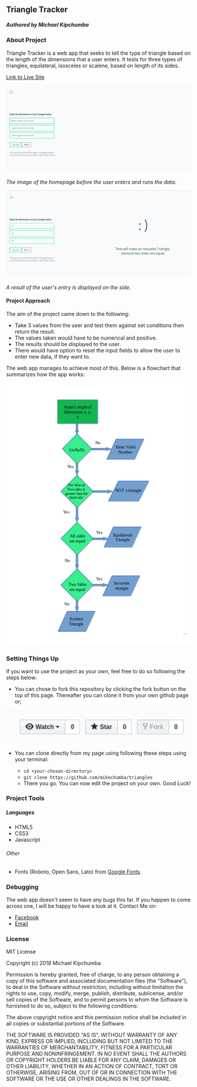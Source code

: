 ## Triangle Tracker

##### Authored by Michael Kipchumba



### About Project

Triangle Tracker is a web app that seeks to tell the type of triangle based on the length of the dimensions that a user enters. It tests for three types of triangles, equilateral, isosceles or scalene, based on length of its sides.

[Link to Live Site](https://mikechumba.github.io/triangles)

![alt text](images/homepage.png)

*The image of the homepage before the user enters and runs the data.*

![alt text](images/result.png)

*A result of the user's entry is displayed on the side.*

#### Project Approach

The aim of the project came down to the following:

- Take 3 values from the user and test them against set conditions then return the result.
- The values taken would have to be numerical and positive.
- The results should be displayed to the user.
- There would have option to reset the input fields to allow the user to enter new data, if they want to.

The web app manages to achieve most of this. Below is a flowchart that summarizes how the app works:

![image](images/flowchart.png)

### Setting Things Up

If you want to use the project as your own, feel free to do so following the steps below:

- You can chose to fork this repository by clicking the fork button on the top of this page. Thereafter you can clone it from your own github page or;

![image](images/fork.png)

- You can clone directly from my page using following these steps using your terminal: 
   
   - `cd <your-chosen-directory>`
   - `git clone https://github.com/mikechumba/triangles`
   - There you go. You can now edit the project on your own. Good Luck!


### Project Tools

##### Languages

- HTML5
- CSS3
- Javascript

###### Other

- Fonts (Roboto, Open Sans, Lato) from [Google Fonts](fonts.google.com).

### Debugging

The web app doesn't seem to have any bugs this far. If you happen to come across one, I will be happy to have a look at it. Contact Me on:

- [Facebook](https://web.facebook.com/ItsMikeChumba/)
- [Email](michaelchumba09@gmail.com)


### License 

MIT License

Copyright (c) 2018 Michael Kipchumba

Permission is hereby granted, free of charge, to any person obtaining a copy
of this software and associated documentation files (the "Software"), to deal
in the Software without restriction, including without limitation the rights
to use, copy, modify, merge, publish, distribute, sublicense, and/or sell
copies of the Software, and to permit persons to whom the Software is
furnished to do so, subject to the following conditions:

The above copyright notice and this permission notice shall be included in all
copies or substantial portions of the Software.

THE SOFTWARE IS PROVIDED "AS IS", WITHOUT WARRANTY OF ANY KIND, EXPRESS OR
IMPLIED, INCLUDING BUT NOT LIMITED TO THE WARRANTIES OF MERCHANTABILITY,
FITNESS FOR A PARTICULAR PURPOSE AND NONINFRINGEMENT. IN NO EVENT SHALL THE
AUTHORS OR COPYRIGHT HOLDERS BE LIABLE FOR ANY CLAIM, DAMAGES OR OTHER
LIABILITY, WHETHER IN AN ACTION OF CONTRACT, TORT OR OTHERWISE, ARISING FROM,
OUT OF OR IN CONNECTION WITH THE SOFTWARE OR THE USE OR OTHER DEALINGS IN THE
SOFTWARE.